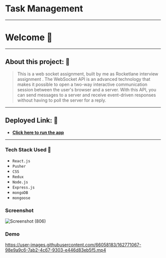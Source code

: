 # Task Management
---

# Welcome 👋

---

## About this project: 🙌
> This is a web socket assignment, built by me as Rocketlane interview assignment .
> The WebSocket API is an advanced technology that makes it possible to open a two-way interactive communication session between the user's browser and a server. 
> With this API, you can send messages to a server and receive event-driven responses without having to poll the server for a reply.

---

## Deployed Link: 🙌
- **[Click here to run the app](https://rocketlaneassignment.herokuapp.com/)**

---
### Tech Stack Used 🔧
- `React.js`
- `Pusher`
- `CSS`
- `Redux`
- `Node.js`
- `Express.js`
- `mongoDB`
-  `mongoose`



### Screenshot

![Screenshot (806)](https://user-images.githubusercontent.com/66058183/162777961-96e2fb05-64fa-45f7-9f55-de71f7412d9c.png)


### Demo 

https://user-images.githubusercontent.com/66058183/162771067-98e9a9c6-7ab2-4c67-9303-e446d83eb5f5.mp4

